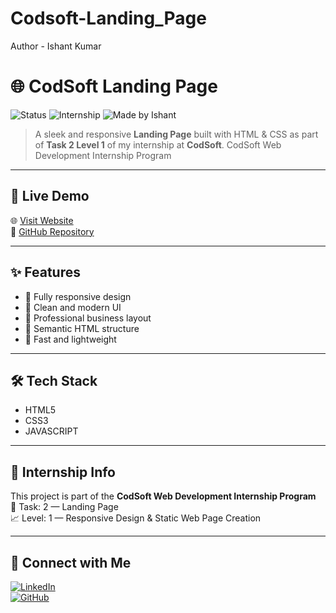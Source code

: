 # Codsoft-Landing_Page
Author - Ishant Kumar
# 🌐 CodSoft Landing Page

![Status](https://img.shields.io/badge/Live%20Demo-Available-00bfff?style=flat-square&logo=githubpages)
![Internship](https://img.shields.io/badge/Task%202-Level%201-orange?style=flat-square&logo=codersrank)
![Made by Ishant](https://img.shields.io/badge/Made%20by-Ishant%20Kumar-blueviolet?style=flat-square)

> A sleek and responsive **Landing Page** built with HTML & CSS as part of **Task 2 Level 1** of my internship at **CodSoft**.
> CodSoft Web Development Internship Program
---

## 🚀 Live Demo

🌐 [Visit Website](https://ishantcode.github.io/Codsoft-Landing_Page/)  
📂 [GitHub Repository](https://github.com/Ishantcode/Codsoft-Landing_Page.git)

---

## ✨ Features

- 📱 Fully responsive design  
- 🎨 Clean and modern UI  
- 💼 Professional business layout  
- 🧩 Semantic HTML structure  
- 🎯 Fast and lightweight

---

## 🛠️ Tech Stack

- HTML5  
- CSS3
- JAVASCRIPT

---

## 📌 Internship Info

This project is part of the **CodSoft Web Development Internship Program**  
📁 Task: 2 — Landing Page  
📈 Level: 1 — Responsive Design & Static Web Page Creation

---

## 🤝 Connect with Me

[![LinkedIn](https://img.shields.io/badge/LinkedIn-Ishant%20Kumar-blue?style=flat-square&logo=linkedin)](https://www.linkedin.com/in/ishant-kumar-0827b2321)  
[![GitHub](https://img.shields.io/badge/GitHub-Ishantcode-black?style=flat-square&logo=github)](https://github.com/Ishantcode)
